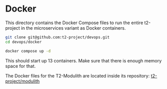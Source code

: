 # Docker

This directory contains the Docker Compose files to run the entire t2-project in the microservices variant as Docker containers.

```sh
git clone git@github.com:t2-project/devops.git
cd devops/docker

docker compose up -d
```

This should start up 13 containers.
Make sure that there is enough memory space for that.

The Docker files for the T2-Modulith are located inside its repository: [t2-project/modulith](https://github.com/t2-project/modulith/)
